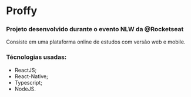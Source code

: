 # Proffy
### Projeto desenvolvido durante o evento NLW da @Rocketseat

Consiste em uma plataforma online de estudos com versão web e mobile.

### Técnologias usadas:
- ReactJS;
- React-Native;
- Typescript;
- NodeJS.

